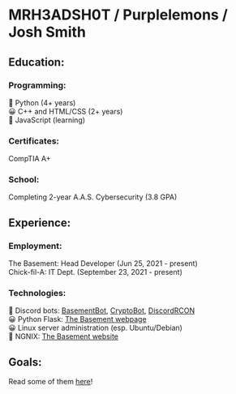 # MRH3ADSH0T / Purplelemons / Josh Smith

## Education:
### Programming:
💖 Python (4+ years)\
😀 C++ and HTML/CSS (2+ years)\
🤔 JavaScript (learning)

### Certificates:
CompTIA A+

### School:
Completing 2-year A.A.S. Cybersecurity (3.8 GPA)

## Experience:
### Employment:
The Basement: Head Developer (Jun 25, 2021 - present)\
Chick-fil-A: IT Dept. (September 23, 2021 - present)

### Technologies:
💖 Discord bots: [BasementBot](https://github.com/MRH3ADSH0T/basementbot), [CryptoBot](https://github.com/MRH3ADSH0T/380-crypto-center), [DiscordRCON](https://github.com/MRH3ADSH0T/discordRCON)\
😀 Python Flask: [The Basement webpage](https://thebasement.group/)\
😀 Linux server administration (esp. Ubuntu/Debian)\
🤔 NGNIX: [The Basement website](https://hub.thebasement.group/)

## Goals:
Read some of them [here](https://github.com/users/MRH3ADSH0T/projects/1)!
